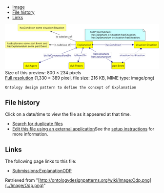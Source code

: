 * [Image](../Image/Odp.png#file)
* [File history](../Image/Odp.png#filehistory)
* [Links](../Image/Odp.png#filelinks)

[![Image:Odp.png](../images/thumb/0/0a/Odp.png/800px-Odp.png)](../images/0/0a/Odp.png)  
Size of this preview: 800 × 234 pixels  
[Full resolution](../images/0/0a/Odp.png)‎ (1,330 × 389 pixel, file size: 216 KB, MIME type: image/png)
```
Ontology design pattern to define the concept of Explanation

```


## File history

Click on a date/time to view the file as it appeared at that time.



  
* [Search for duplicate files](http://ontologydesignpatterns.org/wiki/Special:FileDuplicateSearch/Odp.png "Special:FileDuplicateSearch/Odp.png")
* [Edit this file using an external application](http://ontologydesignpatterns.org/wiki/index.php?title=Image:Odp.png&action=edit&externaledit=true&mode=file "Image:Odp.png")See the [setup instructions](http://www.mediawiki.org/wiki/Manual:External_editors "http://www.mediawiki.org/wiki/Manual:External_editors") for more information.

## Links



The following page links to this file:


* [Submissions:ExplanationODP](../Submissions/ExplanationODP "Submissions:ExplanationODP")


Retrieved from "[http://ontologydesignpatterns.org/wiki/Image:Odp.png](../Image/Odp.png)"